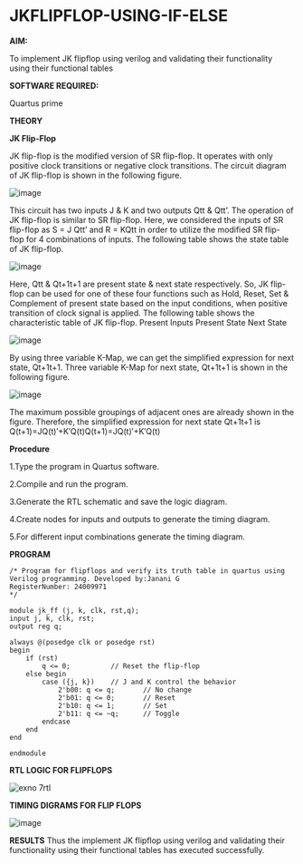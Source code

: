 # JKFLIPFLOP-USING-IF-ELSE

**AIM:** 

To implement  JK flipflop using verilog and validating their functionality using their functional tables

**SOFTWARE REQUIRED:**

Quartus prime

**THEORY**

**JK Flip-Flop**

JK flip-flop is the modified version of SR flip-flop. It operates with only positive clock transitions or negative clock transitions. The circuit diagram of JK flip-flop is shown in the following figure.

![image](https://github.com/naavaneetha/JKFLIPFLOP-USING-IF-ELSE/assets/154305477/a649c30b-232b-4558-b188-fd6c09845180)


This circuit has two inputs J & K and two outputs Qtt & Qtt’. The operation of JK flip-flop is similar to SR flip-flop. Here, we considered the inputs of SR flip-flop as S = J Qtt’ and R = KQtt in order to utilize the modified SR flip-flop for 4 combinations of inputs. The following table shows the state table of JK flip-flop.

![image](https://github.com/naavaneetha/JKFLIPFLOP-USING-IF-ELSE/assets/154305477/c4360742-e8a8-4937-b089-c46c0433f9a3)

 
Here, Qtt & Qt+1t+1 are present state & next state respectively. So, JK flip-flop can be used for one of these four functions such as Hold, Reset, Set & Complement of present state based on the input conditions, when positive transition of clock signal is applied. The following table shows the characteristic table of JK flip-flop. Present Inputs Present State Next State
 
![image](https://github.com/naavaneetha/JKFLIPFLOP-USING-IF-ELSE/assets/154305477/6c275261-a6d5-4c37-a3a7-1e88ca11c4cd)

By using three variable K-Map, we can get the simplified expression for next state, Qt+1t+1. Three variable K-Map for next state, Qt+1t+1 is shown in the following figure.
 
![image](https://github.com/naavaneetha/JKFLIPFLOP-USING-IF-ELSE/assets/154305477/5174f41b-0ce0-4329-a372-6d1943ea6673)

The maximum possible groupings of adjacent ones are already shown in the figure. Therefore, the simplified expression for next state Qt+1t+1 is Q(t+1)=JQ(t)′+K′Q(t)Q(t+1)=JQ(t)′+K′Q(t)

**Procedure**

1.Type the program in Quartus software.

2.Compile and run the program.

3.Generate the RTL schematic and save the logic diagram.

4.Create nodes for inputs and outputs to generate the timing diagram.

5.For different input combinations generate the timing diagram.


**PROGRAM**
```
/* Program for flipflops and verify its truth table in quartus using Verilog programming. Developed by:Janani G 
RegisterNumber: 24009971
*/

module jk_ff (j, k, clk, rst,q);
input j, k, clk, rst;
output reg q;

always @(posedge clk or posedge rst) 
begin
    if (rst) 
        q <= 0;          // Reset the flip-flop
    else begin
        case ({j, k})    // J and K control the behavior
            2'b00: q <= q;       // No change
            2'b01: q <= 0;       // Reset
            2'b10: q <= 1;       // Set
            2'b11: q <= ~q;      // Toggle
        endcase
    end
end

endmodule
```

**RTL LOGIC FOR FLIPFLOPS**

![exno 7rtl](https://github.com/user-attachments/assets/9dc04588-619a-4ef0-a4ec-77fa09ffde32)

**TIMING DIGRAMS FOR FLIP FLOPS**


![image](https://github.com/user-attachments/assets/134557b7-1adf-4c9a-82f8-bbf33350d3f0)

**RESULTS**
Thus the implement JK flipflop using verilog and validating their functionality using their functional tables has executed successfully.
